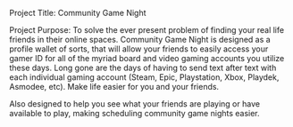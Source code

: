 Project Title: Community Game Night

Project Purpose: To solve the ever present problem of finding your real life friends in their online spaces. Community Game Night is designed as a profile wallet of sorts, that will allow your friends to easily access your gamer ID for all of the myriad board and video gaming accounts you utilize these days. Long gone are the days of having to send text after text with each individual gaming account (Steam, Epic, Playstation, Xbox, Playdek, Asmodee, etc). Make life easier for you and your friends. 

Also designed to help you see what your friends are playing or have available to play, making scheduling community game nights easier.

